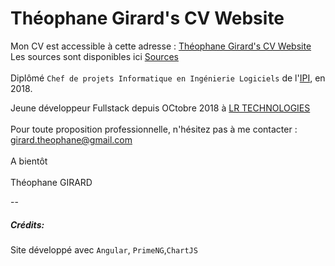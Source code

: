 # Théophane Girard's CV Website

Mon CV est accessible à cette adresse : [Théophane Girard's CV Website](https://theophane-girard.github.io/)
<br>
Les sources sont disponibles ici [Sources](https://github.com/theophane-girard/website_sources)
<br><br>
Diplômé ```Chef de projets Informatique en Ingénierie Logiciels``` de l'[IPI](http://www.ipi-ecoles.com/), en 2018. 

Jeune développeur Fullstack depuis OCtobre 2018 à [LR TECHNOLOGIES](https://lrtechnologies.fr/)
<br><br>
Pour toute proposition professionnelle, n'hésitez pas à me contacter : girard.theophane@gmail.com
<br><br>
A bientôt
<br><br>
Théophane GIRARD

--

##### Crédits:

Site développé avec ```Angular```, ```PrimeNG```,```ChartJS```

